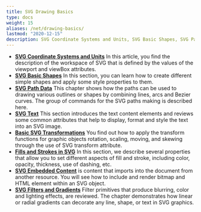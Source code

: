 ```yaml
---
title: SVG Drawing Basics
type: docs
weight: 15
aliases: /net/drawing-basics/
lastmod: "2020-12-15"
description: SVG Coordinate Systems and Units, SVG Basic Shapes, SVG Path Data, SVG Text, Basic SVG Transformations, Fills and Strokes in SVG, SVG Embedded Content, SVG Filters and Gradients  
---
```


- **[SVG Coordinate Systems and Units](/svg/net/drawing-basics/coordinate-systems-and-units/)**  In this article, you find the description of the workspace of SVG that is defined by the values of the viewport and viewBox attributes.
- **[SVG Basic Shapes](/svg/net/drawing-basics/basic-shapes/)** In this section, you can learn how to create different simple shapes and apply some style properties to them.
- **[SVG Path Data](/svg/net/drawing-basics/svg-path-data/)** This chapter shows how the paths can be used to drawing various outlines or shapes by combining lines, arcs and Bezier curves. The group of commands for the SVG paths making is described here.
- **[SVG Text](/svg/net/drawing-basics/text/)** This section introduces the text content elements and reviews some common attributes that help to display,  format and style the text into an SVG image.
- **[Basic SVG Transformations](/svg/net/drawing-basics/basic-transformations/)** You find out how to apply the transform functions for graphic objects rotation, scaling, moving, and skewing through the use of SVG transform attribute. 
- **[Fills and Strokes in SVG](/svg/net/drawing-basics/fills-and-strokes/)** In this section, we describe several properties that allow you to set different aspects of fill and stroke, including color,  opacity, thickness, use of dashing, etc.
- **[SVG Embedded Content](/svg/net/drawing-basics/embedded-content/)**  is content that imports into the document from another resource. You will see how to include and render bitmap and HTML element within an SVG object.
- **[SVG Filters and Gradients](/svg/net/drawing-basics/filters-and-gradients/)** Filter primitives that produce blurring, color and lighting effects, are reviewed. The chapter demonstrates how linear or radial gradients can decorate any line, shape, or text in SVG graphics.